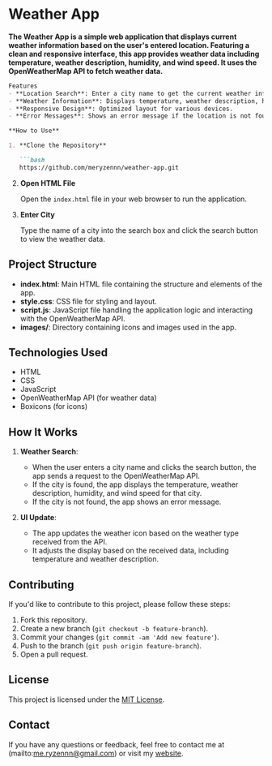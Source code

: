 # **Weather App**

**The Weather App is a simple web application that displays current weather information based on the user's entered location. Featuring a clean and responsive interface, this app provides weather data including temperature, weather description, humidity, and wind speed. It uses the OpenWeatherMap API to fetch weather data.**

```markdown
Features
- **Location Search**: Enter a city name to get the current weather information.
- **Weather Information**: Displays temperature, weather description, humidity, and wind speed.
- **Responsive Design**: Optimized layout for various devices.
- **Error Messages**: Shows an error message if the location is not found.

**How to Use**

1. **Clone the Repository**

   ```bash
   https://github.com/meryzennn/weather-app.git
   ```

2. **Open HTML File**

   Open the `index.html` file in your web browser to run the application.

3. **Enter City**

   Type the name of a city into the search box and click the search button to view the weather data.

## Project Structure

- **index.html**: Main HTML file containing the structure and elements of the app.
- **style.css**: CSS file for styling and layout.
- **script.js**: JavaScript file handling the application logic and interacting with the OpenWeatherMap API.
- **images/**: Directory containing icons and images used in the app.

## Technologies Used

- HTML
- CSS
- JavaScript
- OpenWeatherMap API (for weather data)
- Boxicons (for icons)

## How It Works

1. **Weather Search**:
   - When the user enters a city name and clicks the search button, the app sends a request to the OpenWeatherMap API.
   - If the city is found, the app displays the temperature, weather description, humidity, and wind speed for that city.
   - If the city is not found, the app shows an error message.

2. **UI Update**:
   - The app updates the weather icon based on the weather type received from the API.
   - It adjusts the display based on the received data, including temperature and weather description.

## Contributing

If you'd like to contribute to this project, please follow these steps:

1. Fork this repository.
2. Create a new branch (`git checkout -b feature-branch`).
3. Commit your changes (`git commit -am 'Add new feature'`).
4. Push to the branch (`git push origin feature-branch`).
5. Open a pull request.

## License

This project is licensed under the [MIT License](LICENSE).

## Contact

If you have any questions or feedback, feel free to contact me at (mailto:me.ryzennn@gmail.com) or visit my [website](https://meryzennn.xyz).

